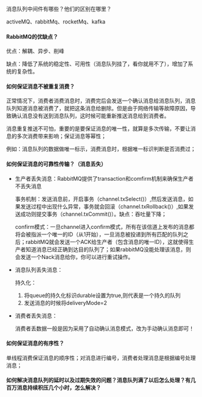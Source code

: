 消息队列中间件有哪些？他们的区别在哪里？

activeMQ、rabbitMq、rocketMq、kafka



#### RabbitMQ的优缺点？

优点：解耦、异步、削峰

缺点：降低了系统的稳定性、可用性（消息队列挂了，看你就用不了），增加了系统的复杂性。

#### 如何保证消息不被重复消费？

​		正常情况下，消费者消费消息时，消费完后会发送一个确认消息给消息队列，消息队列知道消息被消费了，就把这条消息给删除。但是由于网络传输等故障原因，导致确认消息没有送到消息队列，这时候可能重新推送消息给到消费者。

​		消息重复推送不可怕，重要的是要保证消息的唯一性，就算是多次传输，不要让消息的多次消费带来影响；保证消息等幂性；

​		例如：消息队列的数据做唯一标示，消费消息时，根据唯一标识判断是否消费过；

#### 如何保证消息的可靠性传输？（消息丢失）

- 生产者丢失消息：RabbitMQ提供了transaction和comfirm机制来确保生产者不丢失消息

  事务机制：发送消息前，开启事务（channel.txSelect()）,然后发送消息，如果发送过程中出现什么异常，事务就会回滚（channel.txRollback()）,如果发送成功则提交事务（channel.txCommit()）。缺点：吞吐量下降；

  confirm模式：一旦channel进入confirm模式，所有在该信道上发布的消息都将会被指派一个唯一的ID（从1开始），一旦消息被投递到所有匹配的队列之后；rabbitMQ就会发送一个ACK给生产者（包含消息的唯一ID），这就使得生产者知道消息已经正确到达目的队列了；如果rabbitMQ没能处理该消息，则会发送一个Nack消息给你，你可以进行重试操作。

- 消息队列丢失消息：

  持久化：

  1. 将queue的持久化标识durable设置为true,则代表是一个持久的队列
  2. 发送消息的时候将deliveryMode=2

- 消费者丢失消息：

  消费者丢数据一般是因为采用了自动确认消息模式，改为手动确认消息即可！

#### 如何保证消息的有序性？

​		单线程消费保证消息的顺序性；对消息进行编号，消费者处理消息是根据编号处理消息；

#### 如何解决消息队列的延时以及过期失效的问题？消息队列满了以后怎么处理？有几百万消息持续积压几个小时，怎么解决？

​		